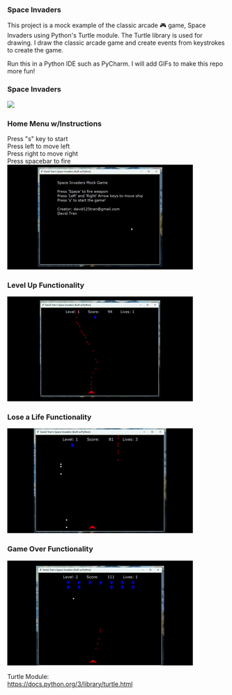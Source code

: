 ### Space Invaders
  
This project is a mock example of the classic arcade 🎮 game, Space Invaders using Python's Turtle module.  The Turtle library is used for drawing.  I draw the classic arcade game and create events from keystrokes to create the game.
  
Run this in a Python IDE such as PyCharm.  I will add GIFs to make this repo more fun!  
  
### Space Invaders
![](https://github.com/david125tran/space_invaders/blob/main/GIFs/SpaceInvaders.gif)  

### Home Menu w/Instructions  
Press "s" key to start  
Press left to move left  
Press right to move right  
Press spacebar to fire  
![](https://github.com/david125tran/space_invaders/blob/main/GIFs/StartGame.gif)  
  
### Level Up Functionality  
![](https://github.com/david125tran/space_invaders/blob/main/GIFs/LevelUp.gif)
  
### Lose a Life Functionality 
![](https://github.com/david125tran/space_invaders/blob/main/GIFs/LoseLife.gif)
  
### Game Over Functionality 
![](https://github.com/david125tran/space_invaders/blob/main/GIFs/GameOver.gif)
  
Turtle Module:  
https://docs.python.org/3/library/turtle.html
